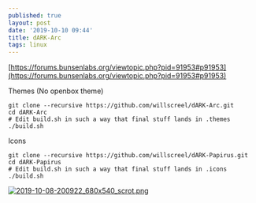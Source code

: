```yaml
---
published: true
layout: post
date: '2019-10-10 09:44'
title: dARK-Arc
tags: linux 
---
```

[https://forums.bunsenlabs.org/viewtopic.php?pid=91953#p91953](https://forums.bunsenlabs.org/viewtopic.php?pid=91953#p91953)

Themes (No openbox theme)

    git clone --recursive https://github.com/willscreel/dARK-Arc.git
    cd dARK-Arc
    # Edit build.sh in such a way that final stuff lands in .themes
    ./build.sh
    
Icons

    git clone --recursive https://github.com/willscreel/dARK-Papirus.git
    cd dARK-Papirus
    # Edit build.sh in such a way that final stuff lands in .icons
    ./build.sh

[![2019-10-08-200922_680x540_scrot.png](https://cdn.scrot.moe/images/2019/10/09/2019-10-08-200922_680x540_scrot.png)](https://scrot.moe/image/xkLzZ)
